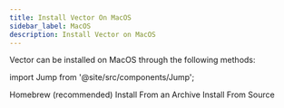 ```yaml
---
title: Install Vector On MacOS
sidebar_label: MacOS
description: Install Vector on MacOS
---
```


Vector can be installed on MacOS through the following methods:

import Jump from '@site/src/components/Jump';

<Jump to="/docs/setup/installation/package-managers/homebrew">Homebrew (recommended)</Jump>
<Jump to="/docs/setup/installation/manual/from-archives">Install From an Archive</Jump>
<Jump to="/docs/setup/installation/manual/from-source">Install From Source</Jump>



